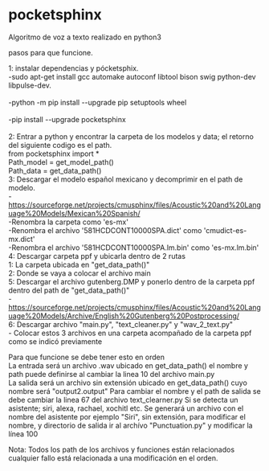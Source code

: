 # pocketsphinx  
Algoritmo de voz a texto realizado en python3

pasos para que funcione.  

1: instalar dependencias y pócketsphix.  
    -sudo apt-get install gcc automake autoconf libtool bison swig python-dev libpulse-dev.  
    <br>-python -m pip install --upgrade pip setuptools wheel<br/>
    <br>-pip install --upgrade pocketsphinx<br/>
<br>2: Entrar a python y encontrar la carpeta de los modelos y data; el retorno del siguiente codigo es el path.  <br/>
    from pocketsphinx import *  
    Path_model = get_model_path()  
    Path_data = get_data_path()  
3: Descargar el modelo español mexicano y decomprimir en el path de modelo.  
    -https://sourceforge.net/projects/cmusphinx/files/Acoustic%20and%20Language%20Models/Mexican%20Spanish/  
    -Renombra la carpeta como 'es-mx'  
    -Renombra el archivo '581HCDCONT10000SPA.dict' como 'cmudict-es-mx.dict'  
    -Renombra el archivo '581HCDCONT10000SPA.lm.bin' como 'es-mx.lm.bin'  
4: Descargar carpeta ppf y ubicarla dentro de 2 rutas  
    1: La carpeta ubicada en "get_data_path()"  
    2: Donde se vaya a colocar el archivo main  
5: Descargar el archivo gutenberg.DMP y ponerlo dentro de la carpeta ppf dentro del path de "get_data_path()"  
    -https://sourceforge.net/projects/cmusphinx/files/Acoustic%20and%20Language%20Models/Archive/English%20Gutenberg%20Postprocessing/  
6: Descargar archivo "main.py", "text_cleaner.py" y "wav_2_text.py"  
    - Colocar estos 3 archivos en una carpeta acompañado de la carpeta ppf como se indicó previamente
      
        
          
          
Para que funcione se debe tener esto en orden  
La entrada será un archivo .wav ubicado en get_data_path() el nombre y path puede definirse al cambiar la linea 10 del archivo main.py  
La salida será un archivo sin extensión ubicado en get_data_path() cuyo nombre será "output2.output" Para cambiar el nombre y el path de salida se debe cambiar la linea 67 del archivo text_clearner.py
Si se detecta un asistente; siri, alexa, rachael, xochitl etc. Se generará un archivo con el nombre del asistente por ejemplo "Siri", sin extensión, para modificar el nombre, y directorio de salida ir al archívo "Punctuation.py" y modificar la línea 100

Nota: Todos los path de los archivos y funciones están relacionados cualquier fallo está relacionada a una modificación en el orden.
